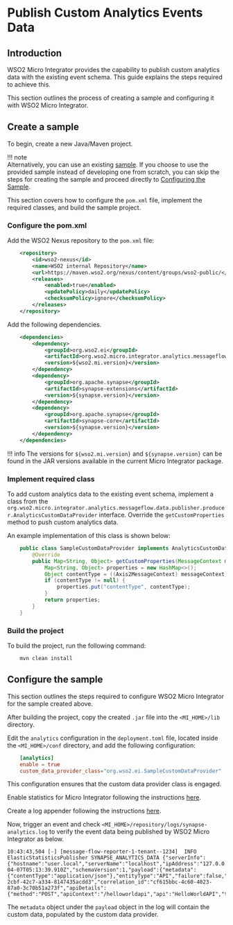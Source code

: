 # Publish Custom Analytics Events Data

## Introduction

WSO2 Micro Integrator provides the capability to publish custom analytics data with the existing event schema. This guide explains the steps required to achieve this.

This section outlines the process of creating a sample and configuring it with WSO2 Micro Integrator.

## Create a sample

To begin, create a new Java/Maven project.

!!! note    
    Alternatively, you can use an existing [sample](https://github.com/wso2/product-micro-integrator/tree/master/samples/AnalyticsSampleDataProvider). If you choose to use the provided sample instead of developing one from scratch, you can skip the steps for creating the sample and proceed directly to [Configuring the Sample](#configuring-the-sample).

This section covers how to configure the `pom.xml` file, implement the required classes, and build the sample project.

### Configure the pom.xml

Add the WSO2 Nexus repository to the `pom.xml` file:

```xml
    <repository>
        <id>wso2-nexus</id>
        <name>WSO2 internal Repository</name>
        <url>https://maven.wso2.org/nexus/content/groups/wso2-public/</url>
        <releases>
            <enabled>true</enabled>
            <updatePolicy>daily</updatePolicy>
            <checksumPolicy>ignore</checksumPolicy>
        </releases>
    </repository>
```

Add the following dependencies.

```xml
    <dependencies>
        <dependency>
            <groupId>org.wso2.ei</groupId>
            <artifactId>org.wso2.micro.integrator.analytics.messageflow.data.publisher</artifactId>
            <version>${wso2.mi.version}</version>
        </dependency>
        <dependency>
            <groupId>org.apache.synapse</groupId>
            <artifactId>synapse-extensions</artifactId>
            <version>${synapse.version}</version>
        </dependency>
        <dependency>
            <groupId>org.apache.synapse</groupId>
            <artifactId>synapse-core</artifactId>
            <version>${synapse.version}</version>
        </dependency>
    </dependencies>
```

!!! info
    The versions for `${wso2.mi.version}` and `${synapse.version}` can be found in the JAR versions available in the current Micro Integrator package.

### Implement required class

To add custom analytics data to the existing event schema, implement a class from the `org.wso2.micro.integrator.analytics.messageflow.data.publisher.producer.AnalyticsCustomDataProvider` interface. Override the `getCustomProperties` method to push custom analytics data.

An example implementation of this class is shown below:

``` java
    public class SampleCustomDataProvider implements AnalyticsCustomDataProvider {
        @Override
        public Map<String, Object> getCustomProperties(MessageContext messageContext) {
            Map<String, Object> properties = new HashMap<>();
            Object contentType = ((Axis2MessageContext) messageContext).getAxis2MessageContext().getProperty("ContentType");
            if (contentType != null) {
                properties.put("contentType", contentType);
            }
            return properties;
        }
    }
```

### Build the project

To build the project, run the following command:

```
    mvn clean install
```

## Configure the sample

This section outlines the steps required to configure WSO2 Micro Integrator for the sample created above.

After building the project, copy the created `.jar` file into the `<MI_HOME>/lib` directory.

Edit the `analytics` configuration in the `deployment.toml` file, located inside the `<MI_HOME>/conf` directory, and add the following configuration:

``` toml
    [analytics]
    enable = true
    custom_data_provider_class="org.wso2.ei.SampleCustomDataProvider"
```

This configuration ensures that the custom data provider class is engaged.

Enable statistics for Micro Integrator following the instructions [here]({{base_path}}/mi-analytics/mi-elk-installation-guide/#enabling-statistics-for-artifacts).

Create a log appender following the instructions [here]({{base_path}}/mi-analytics/mi-elk-installation-guide/#creating-log-appender).

Now, trigger an event and check `<MI_HOME>/repository/logs/synapse-analytics.log` to verify the event data being published by WSO2 Micro Integrator as below.

```
10:43:43,504 [-] [message-flow-reporter-1-tenant--1234]  INFO ElasticStatisticsPublisher SYNAPSE_ANALYTICS_DATA {"serverInfo":{"hostname":"user.local","serverName":"localhost","ipAddress":"127.0.0.1","id":"localhost"},"timestamp":"2025-04-07T05:13:39.910Z","schemaVersion":1,"payload":{"metadata":{"contentType":"application/json"},"entityType":"API","failure":false,"latency":39,"messageId":"urn:uuid:903f5342-2cbf-42c7-a334-8147435acdd3","correlation_id":"cf615bbc-4c60-4023-87a0-3c70b51a273f","apiDetails":{"method":"POST","apiContext":"/helloworldapi","api":"HelloWorldAPI","transport":"http","subRequestPath":"/signup"},"faultResponse":false,"entityClassName":"org.apache.synapse.api.API"}}
```

The `metadata` object under the `payload` object in the log will contain the custom data, populated by the custom data provider.
